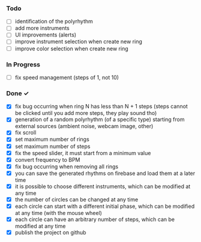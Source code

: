 ### Todo

- [ ] 	identification of the polyrhythm
- [ ]   add more instruments
- [ ]   UI improvements (alerts)
- [ ]   improve instrument selection when create new ring
- [ ]   improve color selection when create new ring

### In Progress

- [ ]   fix speed management (steps of 1, not 10)

### Done ✓

- [x]   fix bug occurring when ring N has less than N + 1 steps (steps cannot be clicked until you add more steps, they play sound tho)
- [x]   generation of a random polyrhythm (of a specific type) starting from external sources (ambient noise, webcam image, other)
- [x]   fix scroll
- [x]   set maximum number of rings
- [x] 	set maximum number of steps
- [x] 	fix the speed slider, it must start from a minimum value
- [x]   convert frequency to BPM
- [x]   fix bug occurring when removing all rings
- [x]	you can save the generated rhythms on firebase and load them at a later time
- [x]   it is possible to choose different instruments, which can be modified at any time
- [x]   the number of circles can be changed at any time
- [x]   each circle can start with a different initial phase, which can be modified at any time (with the mouse wheel)
- [x]   each circle can have an arbitrary number of steps, which can be modified at any time
- [x]   publish the project on github
